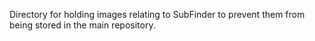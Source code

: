 Directory for holding images relating to SubFinder to prevent them from being stored in the main repository.
